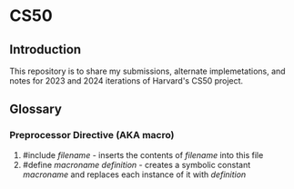 # CS50
## Introduction
This repository is to share my submissions, alternate implemetations, and notes for 2023 and 2024 iterations of Harvard's CS50 project.

## Glossary
### Preprocessor Directive (AKA macro)
1. #include _filename_ - inserts the contents of _filename_ into this file
2. #define _macroname_ _definition_ - creates a symbolic constant _macroname_ and replaces each instance of it with _definition_

